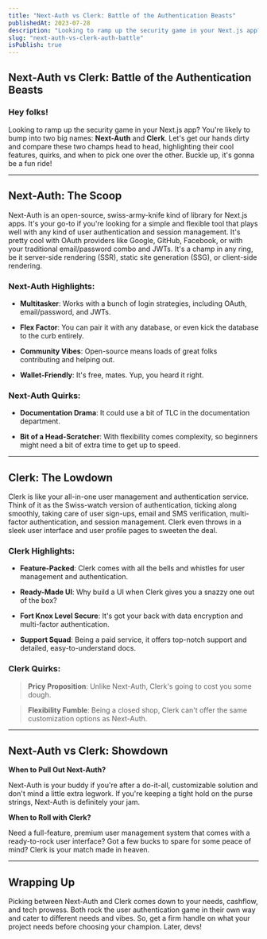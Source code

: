```yaml
---
title: "Next-Auth vs Clerk: Battle of the Authentication Beasts"
publishedAt: 2023-07-28
description: "Looking to ramp up the security game in your Next.js app? You're likely to bump into two big names. Next-Auth and Clerk. Let's get our hands dirty and compare these two champs head to head"
slug: "next-auth-vs-clerk-auth-battle"
isPublish: true
---
```

## Next-Auth vs Clerk: Battle of the Authentication Beasts

### Hey folks!

Looking to ramp up the security game in your Next.js app? You're likely to bump into two big names: **Next-Auth** and **Clerk**. Let's get our hands dirty and compare these two champs head to head, highlighting their cool features, quirks, and when to pick one over the other. Buckle up, it's gonna be a fun ride!

---

## Next-Auth: The Scoop

Next-Auth is an open-source, swiss-army-knife kind of library for Next.js apps. It's your go-to if you're looking for a simple and flexible tool that plays well with any kind of user authentication and session management. It's pretty cool with OAuth providers like Google, GitHub, Facebook, or with your traditional email/password combo and JWTs. It's a champ in any ring, be it server-side rendering (SSR), static site generation (SSG), or client-side rendering.

### Next-Auth Highlights:

- **Multitasker**: Works with a bunch of login strategies, including OAuth, email/password, and JWTs.

- **Flex Factor**: You can pair it with any database, or even kick the database to the curb entirely.

- **Community Vibes**: Open-source means loads of great folks contributing and helping out.

- **Wallet-Friendly**: It's free, mates. Yup, you heard it right.

### Next-Auth Quirks:

- **Documentation Drama**: It could use a bit of TLC in the documentation department.

- **Bit of a Head-Scratcher**: With flexibility comes complexity, so beginners might need a bit of extra time to get up to speed.

---

## Clerk: The Lowdown

Clerk is like your all-in-one user management and authentication service. Think of it as the Swiss-watch version of authentication, ticking along smoothly, taking care of user sign-ups, email and SMS verification, multi-factor authentication, and session management. Clerk even throws in a sleek user interface and user profile pages to sweeten the deal.

### Clerk Highlights:

- **Feature-Packed**: Clerk comes with all the bells and whistles for user management and authentication.

- **Ready-Made UI**: Why build a UI when Clerk gives you a snazzy one out of the box?

- **Fort Knox Level Secure**: It's got your back with data encryption and multi-factor authentication.

- **Support Squad**: Being a paid service, it offers top-notch support and detailed, easy-to-understand docs.

### Clerk Quirks:

> **Pricy Proposition**: Unlike Next-Auth, Clerk's going to cost you some dough.

> **Flexibility Fumble**: Being a closed shop, Clerk can't offer the same customization options as Next-Auth.

---

## Next-Auth vs Clerk: Showdown

**When to Pull Out Next-Auth?**

Next-Auth is your buddy if you're after a do-it-all, customizable solution and don't mind a little extra legwork. If you're keeping a tight hold on the purse strings, Next-Auth is definitely your jam.

**When to Roll with Clerk?**

Need a full-feature, premium user management system that comes with a ready-to-rock user interface? Got a few bucks to spare for some peace of mind? Clerk is your match made in heaven.

---

## Wrapping Up

Picking between Next-Auth and Clerk comes down to your needs, cashflow, and tech prowess. Both rock the user authentication game in their own way and cater to different needs and vibes. So, get a firm handle on what your project needs before choosing your champion. Later, devs!
